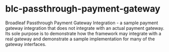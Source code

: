 blc-passthrough-payment-gateway
=============

Broadleaf Passthrough Payment Gateway Integration - a sample payment gateway integration that does not integrate with an actual payment gateway. Its sole purpose is to demonstrate how the framework may integrate with a real gateway and demonstrate a sample implementation for many of the gateway interfaces.